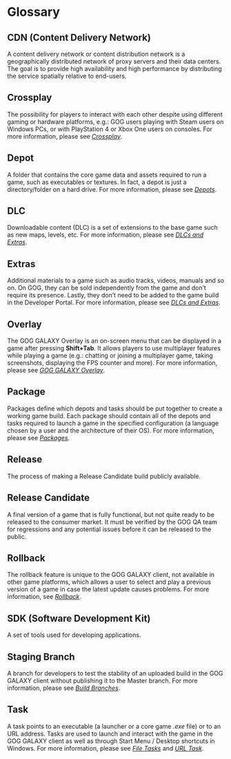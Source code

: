 # Glossary

## CDN (Content Delivery Network)

A content delivery network or content distribution network is a geographically distributed network of proxy servers and their data centers. The goal is to provide high availability and high performance by distributing the service spatially relative to end-users.

## Crossplay

The possibility for players to interact with each other despite using different gaming or hardware platforms, e.g.: GOG users playing with Steam users on Windows PCs, or with PlayStation 4 or Xbox One users on consoles. For more information, please see [*Crossplay*](sdk-crossplay.md).

## Depot

A folder that contains the core game data and assets required to run a game, such as executables or textures. In fact, a depot is just a directory/folder on a hard drive. For more information, please see [*Depots*](bc-depots.md).

## DLC

Downloadable content (DLC) is a set of extensions to the base game such as new maps, levels, etc. For more information, please see [*DLCs and Extras*](dlc-and-extras.md).

## Extras

Additional materials to a game such as audio tracks, videos, manuals and so on. On GOG, they can be sold independently from the game and don’t require its presence. Lastly, they don’t need to be added to the game build in the Developer Portal. For more information, please see [*DLCs and Extras*](dlc-and-extras.md).

## Overlay

The GOG GALAXY Overlay is an on-screen menu that can be displayed in a game after pressing **Shift+Tab**. It allows players to use multiplayer features while playing a game (e.g.: chatting or joining a multiplayer game, taking screenshots, displaying the FPS counter and more). For more information, please see [*GOG GALAXY Overlay*](gc-overlay.md).

## Package

Packages define which depots and tasks should be put together to create a working game build. Each package should contain all of the depots and tasks required to launch a game in the specified configuration (a language chosen by a user and the architecture of their OS). For more information, please see [*Packages*](bc-packages.md).

## Release

The process of making a Release Candidate build publicly available.

## Release Candidate

A final version of a game that is fully functional, but not quite ready to be released to the consumer market. It must be verified by the GOG QA team for regressions and any potential issues before it can be released to the public.

## Rollback

The rollback feature is unique to the GOG GALAXY client, not available in other game platforms, which allows a user to select and play a previous version of a game in case the latest update causes problems. For more information, see [*Rollback*](gc-rollback.md).

## SDK (Software Development Kit)

A set of tools used for developing applications.

## Staging Branch

A branch for developers to test the stability of an uploaded build in the GOG GALAXY client without publishing it to the Master branch. For more information, please see [*Build Branches*](build-branches.md).

## Task

A task points to an executable (a launcher or a core game *.exe* file) or to an URL address. Tasks are used to launch and interact with the game in the GOG GALAXY client as well as through Start Menu / Desktop shortcuts in Windows. For more information, please see [*File Tasks*](bc-file-tasks.md) and [*URL Task*](bc-url-task.md).